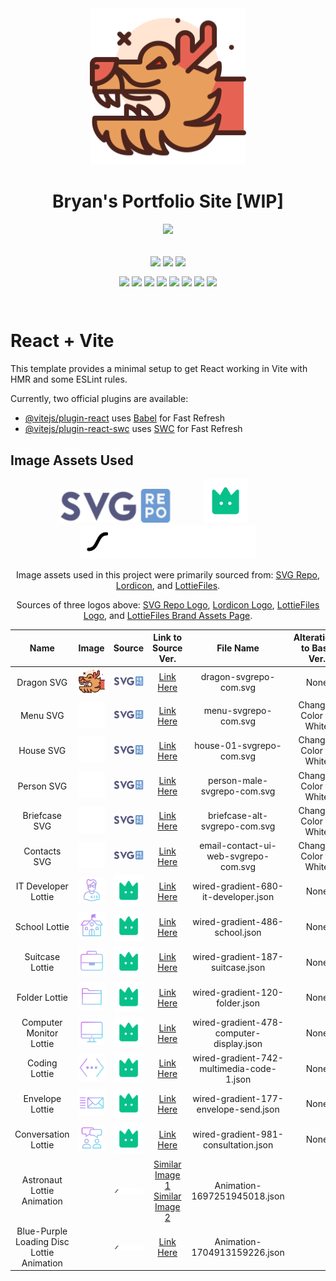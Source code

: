 <div align="center">
    <img src="./public/dragon-svgrepo-com.svg" width="250px" />
    <h1>Bryan's Portfolio Site [WIP]</h1>
    <img src="https://skillicons.dev/icons?i=html,css,js,vite,react,tailwind,redux,vercel&theme=dark" />
    <br />
    <br />
    <p>
        <img align="center" src="https://img.shields.io/badge/Build-Passing-54B848?style=flat&logo=checkmarx&logoColor=white" />
        <img align="center" src="https://img.shields.io/badge/Coded/Designed_By-Bryan_Li-003648?style=flat&logo=codementor&logoColor=white" />
        <img align="center" src="https://img.shields.io/badge/Project_Status-In_Progress-D87D4A?style=flat&logo=githubsponsors&logoColor=white" />
    </p>
    <p>
        <img align="center" src="https://img.shields.io/badge/Vite-v4.5.2-646CFF?style=flat&logo=vite&logoColor=white" />
        <img align="center" src="https://img.shields.io/badge/PostCSS-v8.4.31-DD3A0A?style=flat&logo=postcss&logoColor=white" />
        <img align="center" src="https://img.shields.io/badge/React-v18.2.0-blue?style=flat&logo=react&logoColor=white" />
        <img align="center" src="https://img.shields.io/badge/Tailwind_CSS-v3.3.3-06B6D4?style=flat&logo=tailwindcss&logoColor=white" />
        <img align="center" src="https://img.shields.io/badge/Redux-v9.1.0-764ABC?style=flat&logo=redux&logoColor=white" />
        <img align="center" src="https://img.shields.io/badge/Wouter-v2.11.0-black?style=flat" />
        <img align="center" src="https://img.shields.io/badge/ESLint-v8.48.0-4B32C3?style=flat&logo=eslint&logoColor=white" />
        <img align="center" src="https://img.shields.io/badge/Autoprefixer-v10.4.15-DD3735?style=flat&logo=autoprefixer&logoColor=white" />
    </p>
</div>
<br>



# React + Vite

This template provides a minimal setup to get React working in Vite with HMR and some ESLint rules.

Currently, two official plugins are available:

- [@vitejs/plugin-react](https://github.com/vitejs/vite-plugin-react/blob/main/packages/plugin-react/README.md) uses [Babel](https://babeljs.io/) for Fast Refresh
- [@vitejs/plugin-react-swc](https://github.com/vitejs/vite-plugin-react-swc) uses [SWC](https://swc.rs/) for Fast Refresh



## Image Assets Used
<p align="center">
    <img src="./assets-readme-only/svgrepo-logo.svg" width="180px" />
    &nbsp; &nbsp; &nbsp; &nbsp; &nbsp; &nbsp; 
    <img src="./assets-readme-only/lordicon-mobile.svg" width="70px" />
    &nbsp; &nbsp; &nbsp; &nbsp; &nbsp; &nbsp;
    <img src="./assets-readme-only/lottie-files-logo.png" width="280px">
</p>    
<p align="center">
    Image assets used in this project were primarily sourced from: 
    <a href="https://www.svgrepo.com/">SVG Repo</a>,
    <a href="https://lordicon.com/">Lordicon</a>, and
    <a href="https://lottiefiles.com/">LottieFiles</a>.
</p>
<p align="center">
    Sources of three logos above:
    <a href="https://www.svgrepo.com/logo.svg">SVG Repo Logo</a>,
    <a href="https://lordicon.com/assets/svg/main/lordicon-mobile.svg">Lordicon Logo</a>,
    <a href="https://drive.google.com/drive/folders/1i1cbnzIR02sMWpUh2xGKyESfazt4_4T8">LottieFiles Logo</a>, and
    <a href="https://lottiefiles.com/brand-assets">LottieFiles Brand Assets Page</a>.
</p>

| Name | Image |  Source | Link to Source Ver. | File Name | Alterations to Base Ver. |
| :----: | :----: | :---------: | :------------: | :--------------------------: | :----------------------------: |
| Dragon SVG | <img src="./public/dragon-svgrepo-com.svg" width="100px" /> | <img src="./assets-readme-only/svgrepo-logo.svg" width="75px" /> | <a href="https://www.svgrepo.com/svg/317411/dragon">Link Here</a> | dragon-svgrepo-com.svg | None |
| Menu SVG| <img src="./src/assets/navbar-assets/menu-svgrepo-com.svg" width="80px" /> | <img src="./assets-readme-only/svgrepo-logo.svg" width="75px" /> | <a href="https://www.svgrepo.com/svg/532195/menu">Link Here</a> | menu-svgrepo-com.svg | Changed Color to White |
| House SVG | <img src="./src/assets/navbar-assets/house-01-svgrepo-com.svg" width="80px" /> | <img src="./assets-readme-only/svgrepo-logo.svg" width="75px" /> | <a href="https://www.svgrepo.com/svg/511018/house-01">Link Here</a> | house-01-svgrepo-com.svg | Changed Color to White |
| Person SVG | <img src="./src/assets/navbar-assets/person-male-svgrepo-com.svg" width="80px" /> | <img src="./assets-readme-only/svgrepo-logo.svg" width="75px" /> | <a href="https://www.svgrepo.com/svg/447734/person-male">Link Here</a> | person-male-svgrepo-com.svg | Changed Color to White |
| Briefcase SVG| <img src="./src/assets/navbar-assets/briefcase-alt-svgrepo-com.svg" width="80px" /> | <img src="./assets-readme-only/svgrepo-logo.svg" width="75px" /> | <a href="https://www.svgrepo.com/svg/533408/briefcase-alt">Link Here</a> | briefcase-alt-svgrepo-com.svg | Changed Color to White |
| Contacts SVG | <img src="./src/assets/navbar-assets/email-contact-ui-web-svgrepo-com.svg" width="80px" /> | <img src="./assets-readme-only/svgrepo-logo.svg" width="75px" /> | <a href="https://www.svgrepo.com/svg/491800/email-contact-ui-web">Link Here</a> | email-contact-ui-web-svgrepo-com.svg | Changed Color to White |
| IT Developer Lottie | <img src="./assets-readme-only/wired-gradient-680-it-developer.gif" width="80px" /> | <img src="./assets-readme-only/lordicon-mobile.svg" width="50px" /> | <a href="https://lordicon.com/icons/wired/gradient/680-it-developer">Link Here</a> | wired-gradient-680-it-developer.json | None |
| School Lottie | <img src="./assets-readme-only/wired-gradient-486-school.gif" width="80px" /> | <img src="./assets-readme-only/lordicon-mobile.svg" width="50px" /> | <a href="https://lordicon.com/icons/wired/gradient/486-school">Link Here</a> | wired-gradient-486-school.json | None |
| Suitcase Lottie | <img src="./assets-readme-only/wired-gradient-187-suitcase.gif" width="80px" /> | <img src="./assets-readme-only/lordicon-mobile.svg" width="50px" /> | <a href="https://lordicon.com/icons/wired/gradient/187-suitcase">Link Here</a> | wired-gradient-187-suitcase.json | None |
| Folder Lottie | <img src="./assets-readme-only/wired-gradient-120-folder.gif" width="80px" /> | <img src="./assets-readme-only/lordicon-mobile.svg" width="50px" /> | <a href="https://lordicon.com/icons/wired/gradient/120-folder">Link Here</a> | wired-gradient-120-folder.json | None |
| Computer Monitor Lottie | <img src="./assets-readme-only/wired-gradient-478-computer-display.gif" width="80px" /> | <img src="./assets-readme-only/lordicon-mobile.svg" width="50px" /> | <a href="https://lordicon.com/icons/wired/gradient/478-computer-display">Link Here</a> | wired-gradient-478-computer-display.json | None |
| Coding Lottie | <img src="./assets-readme-only/wired-gradient-742-code.gif" width="80px" /> | <img src="./assets-readme-only/lordicon-mobile.svg" width="50px" /> | <a href="https://lordicon.com/icons/wired/gradient/742-code">Link Here</a> | wired-gradient-742-multimedia-code-1.json | None |
| Envelope Lottie | <img src="./assets-readme-only/wired-gradient-177-envelope-send.gif" width="80px" /> | <img src="./assets-readme-only/lordicon-mobile.svg" width="50px" /> | <a href="https://lordicon.com/icons/wired/gradient/177-envelope-send">Link Here</a> | wired-gradient-177-envelope-send.json | None |
| Conversation Lottie | <img src="./assets-readme-only/wired-gradient-981-consultation.gif" width="80px" /> | <img src="./assets-readme-only/lordicon-mobile.svg" width="50px" /> | <a href="https://lordicon.com/icons/wired/gradient/981-consultation">Link Here</a> | wired-gradient-981-consultation.json | None |
| Astronaut Lottie Animation | | <img src="./assets-readme-only/lottie-files-logo.png" width="180px"> | <a href="https://lottiefiles.com/animations/cute-astronaut-operating-laptop-rxBJyz07Vw"> Similar Image 1 </a><br><a href="https://lottiefiles.com/animations/astronaut-on-laptop-fOzMUFQcka"> Similar Image 2 </a> | Animation-1697251945018.json | |
| Blue-Purple Loading Disc Lottie Animation | | <img src="./assets-readme-only/lottie-files-logo.png" width="180px"> | <a href="https://lottiefiles.com/animations/loading-disc-ua9XQSY0gR"> Link Here</a> | Animation-1704913159226.json | |
